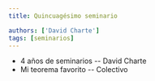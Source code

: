 ```yaml
---
title: Quincuagésimo seminario

authors: ['David Charte']
tags: [seminarios]
---
```



* 4 años de seminarios -- David Charte
* Mi teorema favorito -- Colectivo

